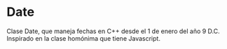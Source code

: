 # Date
Clase Date, que maneja fechas en C++ desde el 1 de enero del año 9 D.C. Inspirado en la clase homónima que tiene Javascript.
